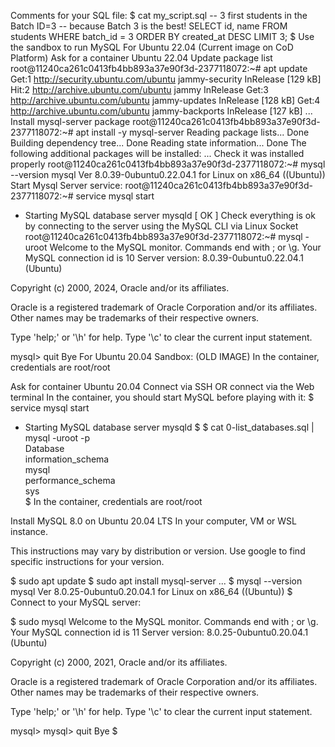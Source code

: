 Comments for your SQL file:
$ cat my_script.sql
-- 3 first students in the Batch ID=3
-- because Batch 3 is the best!
SELECT id, name FROM students WHERE batch_id = 3 ORDER BY created_at DESC LIMIT 3;
$
Use the sandbox to run MySQL
For Ubuntu 22.04 (Current image on CoD Platform)
Ask for a container Ubuntu 22.04
Update package list
root@11240ca261c0413fb4bb893a37e90f3d-2377118072:~# apt update
Get:1 http://security.ubuntu.com/ubuntu jammy-security InRelease [129 kB]
Hit:2 http://archive.ubuntu.com/ubuntu jammy InRelease
Get:3 http://archive.ubuntu.com/ubuntu jammy-updates InRelease [128 kB]
Get:4 http://archive.ubuntu.com/ubuntu jammy-backports InRelease [127 kB]
...
Install mysql-server package
root@11240ca261c0413fb4bb893a37e90f3d-2377118072:~# apt install -y mysql-server
Reading package lists... Done
Building dependency tree... Done
Reading state information... Done
The following additional packages will be installed:
...
Check it was installed properly
root@11240ca261c0413fb4bb893a37e90f3d-2377118072:~# mysql --version
mysql  Ver 8.0.39-0ubuntu0.22.04.1 for Linux on x86_64 ((Ubuntu))
Start Mysql Server service:
root@11240ca261c0413fb4bb893a37e90f3d-2377118072:~# service mysql start
 * Starting MySQL database server mysqld                                                                                                                                 [ OK ]
Check everything is ok by connecting to the server using the MySQL CLI via Linux Socket
root@11240ca261c0413fb4bb893a37e90f3d-2377118072:~# mysql -uroot
Welcome to the MySQL monitor.  Commands end with ; or \g.
Your MySQL connection id is 10
Server version: 8.0.39-0ubuntu0.22.04.1 (Ubuntu)

Copyright (c) 2000, 2024, Oracle and/or its affiliates.

Oracle is a registered trademark of Oracle Corporation and/or its
affiliates. Other names may be trademarks of their respective
owners.

Type 'help;' or '\h' for help. Type '\c' to clear the current input statement.

mysql> quit
Bye
For Ubuntu 20.04 Sandbox: (OLD IMAGE)
In the container, credentials are root/root

Ask for container Ubuntu 20.04
Connect via SSH
OR connect via the Web terminal
In the container, you should start MySQL before playing with it:
$ service mysql start                                                   
 * Starting MySQL database server mysqld 
$
$ cat 0-list_databases.sql | mysql -uroot -p                               
Database                                                                                   
information_schema                                                                         
mysql                                                                                      
performance_schema                                                                         
sys                      
$
In the container, credentials are root/root

Install MySQL 8.0 on Ubuntu 20.04 LTS
In your computer, VM or WSL instance.

This instructions may vary by distribution or version. Use google to find specific instructions for your version.

$ sudo apt update
$ sudo apt install mysql-server
...
$ mysql --version
mysql  Ver 8.0.25-0ubuntu0.20.04.1 for Linux on x86_64 ((Ubuntu))
$
Connect to your MySQL server:

$ sudo mysql
Welcome to the MySQL monitor.  Commands end with ; or \g.
Your MySQL connection id is 11
Server version: 8.0.25-0ubuntu0.20.04.1 (Ubuntu)

Copyright (c) 2000, 2021, Oracle and/or its affiliates.

Oracle is a registered trademark of Oracle Corporation and/or its
affiliates. Other names may be trademarks of their respective
owners.

Type 'help;' or '\h' for help. Type '\c' to clear the current input statement.

mysql>
mysql> quit
Bye
$